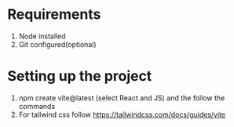 # Requirements 
1. Node installed
2. Git configured(optional)

# Setting up the project
1. npm create vite@latest (select React and JS) and the follow the commands
2. For tailwind css follow https://tailwindcss.com/docs/guides/vite